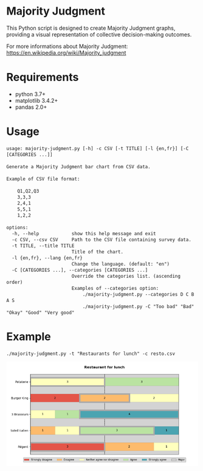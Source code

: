 # Majority Judgment

This Python script is designed to create Majority Judgment graphs, providing a
visual representation of collective decision-making outcomes.

For more informations about Majority Judgment: https://en.wikipedia.org/wiki/Majority_judgment

# Requirements

* python 3.7+
* matplotlib 3.4.2+
* pandas 2.0+

# Usage

```
usage: majority-judgment.py [-h] -c CSV [-t TITLE] [-l {en,fr}] [-C [CATEGORIES ...]]

Generate a Majority Judgment bar chart from CSV data.

Example of CSV file format:

    Q1,Q2,Q3
    3,3,3
    2,4,1
    5,5,1
    1,2,2

options:
  -h, --help            show this help message and exit
  -c CSV, --csv CSV     Path to the CSV file containing survey data.
  -t TITLE, --title TITLE
                        Title of the chart.
  -l {en,fr}, --lang {en,fr}
                        Change the language. (default: "en")
  -C [CATEGORIES ...], --categories [CATEGORIES ...]
                        Override the categories list. (ascending order)
                        Examples of --categories option:
                            ./majority-judgment.py --categories D C B A S
                            ./majority-judgment.py -C "Too bad" "Bad" "Okay" "Good" "Very good"
```

# Example

```
./majority-judgment.py -t "Restaurants for lunch" -c resto.csv
```

![alt text](example.png)
